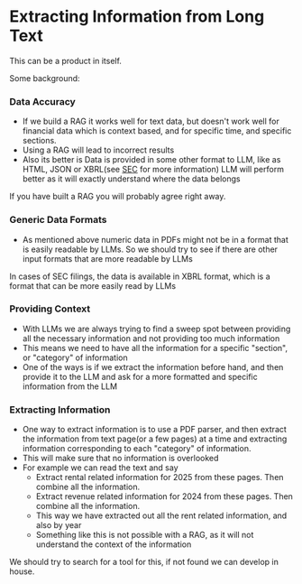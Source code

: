 # Extracting Information from Long Text

This can be a product in itself.

Some background:

### Data Accuracy
- If we build a RAG it works well for text data, but doesn't work well for financial data which is context based,
and for specific time, and specific sections.
- Using a RAG will lead to incorrect results
- Also its better is Data is provided in some other format to LLM, like as HTML, JSON or XBRL(see [SEC](https://www.sec.gov/data-research/inline-xbrl) for more information)
LLM will perform better as it will exactly understand where the data belongs

If you have built a RAG you will probably agree right away.

### Generic Data Formats
- As mentioned above numeric data in PDFs might not be in a format that is easily readable by LLMs. So we
should try to see if there are other input formats that are more readable by LLMs

In cases of SEC filings, the data is available in XBRL format, which is a format that can be more easily read by LLMs

### Providing Context
- With LLMs we are always trying to find a sweep spot between providing all the necessary information and not providing 
too much information
- This means we need to have all the information for a specific "section", or "category" of information
- One of the ways is if we extract the information before hand, and then provide it to the LLM and ask for a more formatted
and specific information from the LLM



### Extracting Information
- One way to extract information is to use a PDF parser, and then extract the information from text page(or a few pages)
at a time and extracting information corresponding to each "category" of information.
- This will make sure that no information is overlooked
- For example we can read the text and say 
  - Extract rental related information for 2025 from these pages. Then combine all the information.
  - Extract revenue related information for 2024 from these pages. Then combine all the information.
  - This way we have extracted out all the rent related information, and also by year
  - Something like this is not possible with a RAG, as it will not understand the context of the information
  

We should try to search for a tool for this, if not found we can develop in house.



